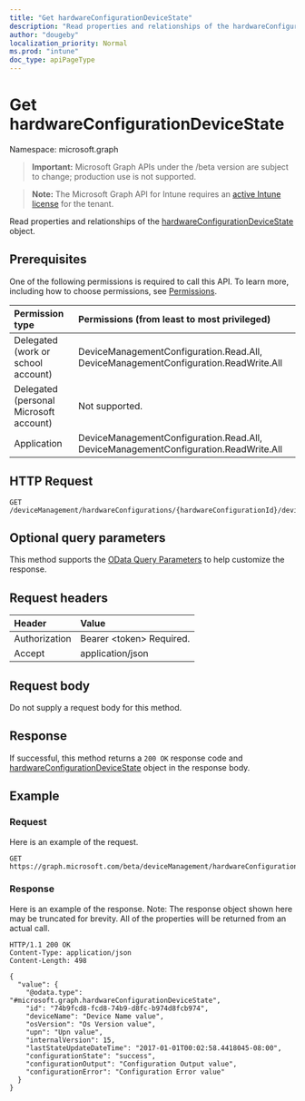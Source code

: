 ```yaml
---
title: "Get hardwareConfigurationDeviceState"
description: "Read properties and relationships of the hardwareConfigurationDeviceState object."
author: "dougeby"
localization_priority: Normal
ms.prod: "intune"
doc_type: apiPageType
---
```


# Get hardwareConfigurationDeviceState

Namespace: microsoft.graph

> **Important:** Microsoft Graph APIs under the /beta version are subject to change; production use is not supported.

> **Note:** The Microsoft Graph API for Intune requires an [active Intune license](https://go.microsoft.com/fwlink/?linkid=839381) for the tenant.

Read properties and relationships of the [hardwareConfigurationDeviceState](../resources/intune-deviceconfig-hardwareconfigurationdevicestate.md) object.

## Prerequisites
One of the following permissions is required to call this API. To learn more, including how to choose permissions, see [Permissions](/graph/permissions-reference).

|Permission type|Permissions (from least to most privileged)|
|:---|:---|
|Delegated (work or school account)|DeviceManagementConfiguration.Read.All, DeviceManagementConfiguration.ReadWrite.All|
|Delegated (personal Microsoft account)|Not supported.|
|Application|DeviceManagementConfiguration.Read.All, DeviceManagementConfiguration.ReadWrite.All|

## HTTP Request
<!-- {
  "blockType": "ignored"
}
-->
``` http
GET /deviceManagement/hardwareConfigurations/{hardwareConfigurationId}/deviceRunStates/{hardwareConfigurationDeviceStateId}
```

## Optional query parameters
This method supports the [OData Query Parameters](/graph/query-parameters) to help customize the response.

## Request headers
|Header|Value|
|:---|:---|
|Authorization|Bearer &lt;token&gt; Required.|
|Accept|application/json|

## Request body
Do not supply a request body for this method.

## Response
If successful, this method returns a `200 OK` response code and [hardwareConfigurationDeviceState](../resources/intune-deviceconfig-hardwareconfigurationdevicestate.md) object in the response body.

## Example

### Request
Here is an example of the request.
``` http
GET https://graph.microsoft.com/beta/deviceManagement/hardwareConfigurations/{hardwareConfigurationId}/deviceRunStates/{hardwareConfigurationDeviceStateId}
```

### Response
Here is an example of the response. Note: The response object shown here may be truncated for brevity. All of the properties will be returned from an actual call.
``` http
HTTP/1.1 200 OK
Content-Type: application/json
Content-Length: 498

{
  "value": {
    "@odata.type": "#microsoft.graph.hardwareConfigurationDeviceState",
    "id": "74b9fcd8-fcd8-74b9-d8fc-b974d8fcb974",
    "deviceName": "Device Name value",
    "osVersion": "Os Version value",
    "upn": "Upn value",
    "internalVersion": 15,
    "lastStateUpdateDateTime": "2017-01-01T00:02:58.4418045-08:00",
    "configurationState": "success",
    "configurationOutput": "Configuration Output value",
    "configurationError": "Configuration Error value"
  }
}
```





